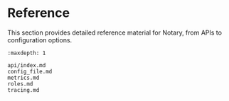 # Reference

This section provides detailed reference material for Notary, from APIs to configuration options.

```{toctree}
:maxdepth: 1

api/index.md
config_file.md
metrics.md
roles.md
tracing.md
```
